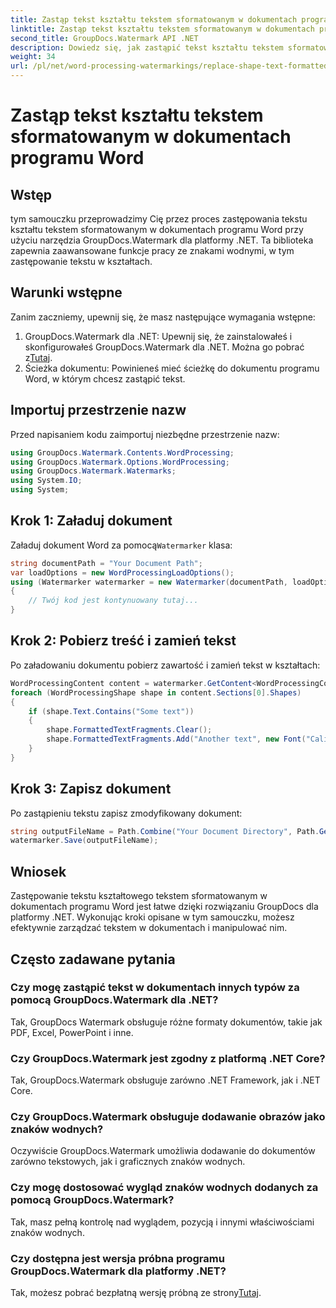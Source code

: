 ```yaml
---
title: Zastąp tekst kształtu tekstem sformatowanym w dokumentach programu Word
linktitle: Zastąp tekst kształtu tekstem sformatowanym w dokumentach programu Word
second_title: GroupDocs.Watermark API .NET
description: Dowiedz się, jak zastąpić tekst kształtu tekstem sformatowanym w dokumentach programu Word przy użyciu narzędzia GroupDocs.Watermark dla platformy .NET. Twoje możliwości edycji dokumentów bez wysiłku.
weight: 34
url: /pl/net/word-processing-watermarkings/replace-shape-text-formatted-text-word-docs/
---
```


# Zastąp tekst kształtu tekstem sformatowanym w dokumentach programu Word

## Wstęp
tym samouczku przeprowadzimy Cię przez proces zastępowania tekstu kształtu tekstem sformatowanym w dokumentach programu Word przy użyciu narzędzia GroupDocs.Watermark dla platformy .NET. Ta biblioteka zapewnia zaawansowane funkcje pracy ze znakami wodnymi, w tym zastępowanie tekstu w kształtach.
## Warunki wstępne
Zanim zaczniemy, upewnij się, że masz następujące wymagania wstępne:
1.  GroupDocs.Watermark dla .NET: Upewnij się, że zainstalowałeś i skonfigurowałeś GroupDocs.Watermark dla .NET. Można go pobrać z[Tutaj](https://releases.groupdocs.com/Watermark/net/).
2. Ścieżka dokumentu: Powinieneś mieć ścieżkę do dokumentu programu Word, w którym chcesz zastąpić tekst.

## Importuj przestrzenie nazw
Przed napisaniem kodu zaimportuj niezbędne przestrzenie nazw:
```csharp
using GroupDocs.Watermark.Contents.WordProcessing;
using GroupDocs.Watermark.Options.WordProcessing;
using GroupDocs.Watermark.Watermarks;
using System.IO;
using System;
```
## Krok 1: Załaduj dokument
 Załaduj dokument Word za pomocą`Watermarker` klasa:
```csharp
string documentPath = "Your Document Path";
var loadOptions = new WordProcessingLoadOptions();
using (Watermarker watermarker = new Watermarker(documentPath, loadOptions))
{
    // Twój kod jest kontynuowany tutaj...
}
```
## Krok 2: Pobierz treść i zamień tekst
Po załadowaniu dokumentu pobierz zawartość i zamień tekst w kształtach:
```csharp
WordProcessingContent content = watermarker.GetContent<WordProcessingContent>();
foreach (WordProcessingShape shape in content.Sections[0].Shapes)
{
    if (shape.Text.Contains("Some text"))
    {
        shape.FormattedTextFragments.Clear();
        shape.FormattedTextFragments.Add("Another text", new Font("Calibri", 19, FontStyle.Bold), Color.Red, Color.Aqua);
    }
}
```
## Krok 3: Zapisz dokument
Po zastąpieniu tekstu zapisz zmodyfikowany dokument:
```csharp
string outputFileName = Path.Combine("Your Document Directory", Path.GetFileName(documentPath));
watermarker.Save(outputFileName);
```

## Wniosek
Zastępowanie tekstu kształtowego tekstem sformatowanym w dokumentach programu Word jest łatwe dzięki rozwiązaniu GroupDocs dla platformy .NET. Wykonując kroki opisane w tym samouczku, możesz efektywnie zarządzać tekstem w dokumentach i manipulować nim.

## Często zadawane pytania
### Czy mogę zastąpić tekst w dokumentach innych typów za pomocą GroupDocs.Watermark dla .NET?
Tak, GroupDocs Watermark obsługuje różne formaty dokumentów, takie jak PDF, Excel, PowerPoint i inne.
### Czy GroupDocs.Watermark jest zgodny z platformą .NET Core?
Tak, GroupDocs.Watermark obsługuje zarówno .NET Framework, jak i .NET Core.
### Czy GroupDocs.Watermark obsługuje dodawanie obrazów jako znaków wodnych?
Oczywiście GroupDocs.Watermark umożliwia dodawanie do dokumentów zarówno tekstowych, jak i graficznych znaków wodnych.
### Czy mogę dostosować wygląd znaków wodnych dodanych za pomocą GroupDocs.Watermark?
Tak, masz pełną kontrolę nad wyglądem, pozycją i innymi właściwościami znaków wodnych.
### Czy dostępna jest wersja próbna programu GroupDocs.Watermark dla platformy .NET?
 Tak, możesz pobrać bezpłatną wersję próbną ze strony[Tutaj](https://releases.groupdocs.com/).